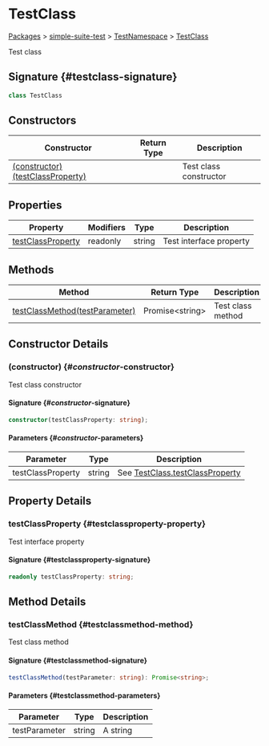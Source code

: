 
# TestClass

[Packages](./index) &gt; [simple-suite-test](./simple-suite-test) &gt; [TestNamespace](./simple-suite-test/testnamespace-namespace) &gt; [TestClass](./simple-suite-test/testnamespace/testclass-class)

Test class

## Signature {#testclass-signature}

```typescript
class TestClass 
```

## Constructors

|  Constructor | Return Type | Description |
|  --- | --- | --- |
|  [(constructor)(testClassProperty)](./simple-suite-test/testnamespace/testclass-class#_constructor_-constructor) |  | Test class constructor |

## Properties

|  Property | Modifiers | Type | Description |
|  --- | --- | --- | --- |
|  [testClassProperty](./simple-suite-test/testnamespace/testclass-class#testclassproperty-property) | readonly | string | Test interface property |

## Methods

|  Method | Return Type | Description |
|  --- | --- | --- |
|  [testClassMethod(testParameter)](./simple-suite-test/testnamespace/testclass-class#testclassmethod-method) | Promise&lt;string&gt; | Test class method |

## Constructor Details

### (constructor) {#_constructor_-constructor}

Test class constructor

#### Signature {#_constructor_-signature}

```typescript
constructor(testClassProperty: string);
```

#### Parameters {#_constructor_-parameters}

|  Parameter | Type | Description |
|  --- | --- | --- |
|  testClassProperty | string | See [TestClass.testClassProperty](./simple-suite-test/testclass-class#testclassproperty-property) |

## Property Details

### testClassProperty {#testclassproperty-property}

Test interface property

#### Signature {#testclassproperty-signature}

```typescript
readonly testClassProperty: string;
```

## Method Details

### testClassMethod {#testclassmethod-method}

Test class method

#### Signature {#testclassmethod-signature}

```typescript
testClassMethod(testParameter: string): Promise<string>;
```

#### Parameters {#testclassmethod-parameters}

|  Parameter | Type | Description |
|  --- | --- | --- |
|  testParameter | string | A string |

